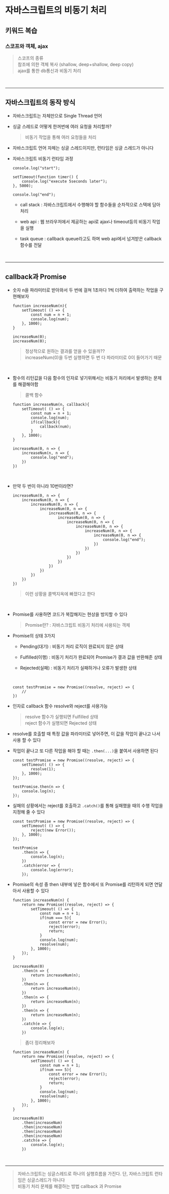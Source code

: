 # 자바스크립트의 비동기 처리

## 키워드 복습
### 스코프와 객체, ajax
> 스코프의 종류<br>
> 참조에 의한 객체 복사 (shallow, deep+shallow, deep copy)<br>
> ajax를 통한 db통신과 비동기 처리

<br><hr>

## 자바스크립트의 동작 방식

- 자바스크립트는 자체만으로 Single Thread 언어

- 싱글 스레드로 어떻게 한꺼번에 여러 요청을 처리할까?
    > 비동기 작업을 통해 여러 요청들을 처리

- 자바스크립트 언어 자체는 싱글 스레드이지만, 런타임은 싱글 스레드가 아니다

- 자바스크립트 비동기 런타임 과정

    ```
    console.log("start");

    setTimeout(function timer() {
        console.log("execute 5seconds later");
    }, 5000);

    console.log("end");
    ```

    - call stack : 자바스크립트에서 수행해야 할 함수들을 순차적으로 스택에 담아 처리<br>

    - web api : 웹 브라우저에서 제공하는 api로 ajax나 timeout등의 비동기 작업을 실행<br>

    - task queue : callback queue라고도 하며 web api에서 넘겨받은 callback 함수를 전달<br>


<br><hr>

## callback과 Promise

- 숫자 n을 파라미터로 받아와서 두 번에 걸쳐 1초마다 1씩 더하여 출력하는 작업을 구현해보자

    ```
    function increaseNum(n){
        setTimeout( () => {
            const num = n + 1;
            console.log(num);
        }, 1000);
    }

    increaseNum(0);
    increaseNum(0);
    ```

    > 정상적으로 원하는 결과를 얻을 수 있을까?? <br>
    > increaseNum(0)을 두번 실행하면 두 번 다 파라미터로 0이 들어가기 때문

<br>

- 함수의 리턴값을 다음 함수의 인자로 넣기위해서는 비동기 처리에서 발생하는 문제를 해결해야함
    > 콜백 함수

    ```
    function increaseNum(n, callback){
        setTimeout( () => {
            const num = n + 1;
            console.log(num);
            if(callback){
                callback(num);
            }
        }, 1000);
    }

    increaseNum(0, n => {
        increaseNum(n, n => {
            console.log("end");
        })
    })
    ```

<br>

- 만약 두 번이 아니라 10번이라면?

    ```
    increaseNum(0, n => {
        increaseNum(0, n => {
            increaseNum(0, n => {
                increaseNum(0, n => {
                    increaseNum(0, n => {
                        increaseNum(0, n => {
                            increaseNum(0, n => {
                                increaseNum(0, n => {
                                    increaseNum(0, n => {
                                        increaseNum(0, n => {
                                            console.log("end");
                                        })
                                    })
                                })
                            })
                        })
                    })
                })
            })
        })
    })
    ```
    > 이런 상황을 콜백지옥에 빠졌다고 한다 

<br>

- Promise를 사용하면 코드가 복잡해지는 현상을 방지할 수 있다
    > Promise란? : 자바스크립트 비동기 처리에 사용되는 객체<br>

- Promise의 상태 3가지
    - Pending(대기) : 비동기 처리 로직이 완료되지 않은 상태

    - Fulfilled(이행) : 비동기 처리가 완료되어 Promise가 결과 값을 반환해준 상태

    - Rejected(실패) : 비동기 처리가 실패하거나 오류가 발생한 상태

    <br>

    ```
    const testPromise = new Promise((resolve, reject) => {
        //
    })
    ```

- 인자로 callback 함수 resolve와 reject를 사용가능
    > resolve 함수가 실행되면 Fulfilled 상태 <br>
    > reject 함수가 실행되면 Rejected 상태

- resolve를 호출할 때 특정 값을 파라미터로 넣어주면, 이 값을 작업이 끝나고 나서 사용 할 수 있다
- 작업이 끝나고 또 다른 작업을 해야 할 때는 `.then(...)`을 붙여서 사용하면 된다

    ```
    const testPromise = new Promise((resolve, reject) => {
        setTimeout( () => {
            resolve(1);
        }, 1000);
    });

    testPromise.then(n => {
        console.log(n);
    });
    ```

- 실패의 상황에서는 reject를 호출하고 `.catch()`를 통해 실패했을 때의 수행 작업을 지정해 줄 수 있다

    ```
    const testPromise = new Promise((resolve, reject) => {
        setTimeout( () => {
            reject(new Error());
        }, 1000);
    });

    testPromise
        .then(n => {
            console.log(n);
        })
        .catch(error => {
            console.log(error);
        });
    ```

- Promise의 속성 중 then 내부에 넣은 함수에서 또 Promise를 리턴하게 되면 연달아서 사용할 수 있다

    ```
    function increaseNum(n) {
        return new Promise((resolve, reject) => {
            setTimeout( () => {
                const num = n + 1;
                if(num === 5){
                    const error = new Error();
                    reject(error);
                    return;
                }
                console.log(num);
                resolve(num);
            }, 1000);
        });
    }

    increaseNum(0)
        .then(n => {
            return increaseNum(n);
        })
        .then(n => {
            return increaseNum(n);
        })
        .then(n => {
            return increaseNum(n);
        })
        .then(n => {
            return increaseNum(n);
        })
        .catch(e => {
            console.log(e);
        })
    ```

    > 좀더 정리해보자

    ```
    function increaseNum(n) {
        return new Promise((resolve, reject) => {
            setTimeout( () => {
                const num = n + 1;
                if(num === 5){
                    const error = new Error();
                    reject(error);
                    return;
                }
                console.log(num);
                resolve(num);
            }, 1000);
        });
    }

    increaseNum(0)
        .then(increaseNum)
        .then(increaseNum)
        .then(increaseNum)
        .then(increaseNum)
        .catch(e => {
            console.log(e);
        })
    ```

<br><hr>

> 자바스크립트는 싱글스레드로 하나의 실행흐름을 가진다. 단, 자바스크립트 런타임은 싱글스레드가 아니다 <br>
> 비동기 처리 문제를 해결하는 방법 callback 과 Promise
